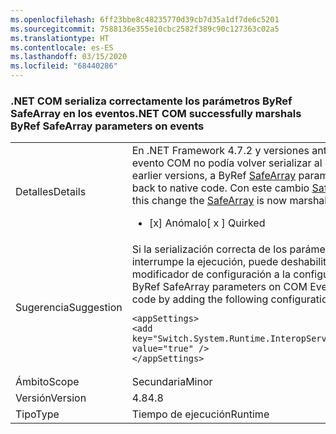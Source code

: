 ```yaml
---
ms.openlocfilehash: 6ff23bbe8c48235770d39cb7d35a1df7de6c5201
ms.sourcegitcommit: 7588136e355e10cbc2582f389c90c127363c02a5
ms.translationtype: HT
ms.contentlocale: es-ES
ms.lasthandoff: 03/15/2020
ms.locfileid: "68440286"
---
```

### <a name="net-com-successfully-marshals-byref-safearray-parameters-on-events"></a><span data-ttu-id="8dbe5-101">.NET COM serializa correctamente los parámetros ByRef SafeArray en los eventos</span><span class="sxs-lookup"><span data-stu-id="8dbe5-101">.NET COM successfully marshals ByRef SafeArray parameters on events</span></span>

|   |   |
|---|---|
|<span data-ttu-id="8dbe5-102">Detalles</span><span class="sxs-lookup"><span data-stu-id="8dbe5-102">Details</span></span>|<span data-ttu-id="8dbe5-103">En .NET Framework 4.7.2 y versiones anteriores, un parámetro ByRef [SafeArray](https://docs.microsoft.com/windows/desktop/api/oaidl/ns-oaidl-safearray) en un evento COM no podía volver serializar al código nativo.</span><span class="sxs-lookup"><span data-stu-id="8dbe5-103">In the .NET Framework 4.7.2 and earlier versions, a ByRef [SafeArray](https://docs.microsoft.com/windows/desktop/api/oaidl/ns-oaidl-safearray) parameter on a COM event would fail to marshal back to native code.</span></span>  <span data-ttu-id="8dbe5-104">Con este cambio [SafeArray](https://docs.microsoft.com/windows/desktop/api/oaidl/ns-oaidl-safearray) ahora se serializa correctamente.</span><span class="sxs-lookup"><span data-stu-id="8dbe5-104">With this change the [SafeArray](https://docs.microsoft.com/windows/desktop/api/oaidl/ns-oaidl-safearray) is now marshalled successfully.</span></span><ul><li><span data-ttu-id="8dbe5-105">[x] Anómalo</span><span class="sxs-lookup"><span data-stu-id="8dbe5-105">[ x ] Quirked</span></span></li></ul>|
|<span data-ttu-id="8dbe5-106">Sugerencia</span><span class="sxs-lookup"><span data-stu-id="8dbe5-106">Suggestion</span></span>|<span data-ttu-id="8dbe5-107">Si la serialización correcta de los parámetros ByRef SafeArray en eventos COM interrumpe la ejecución, puede deshabilitar este código agregando el siguiente modificador de configuración a la configuración de la aplicación:</span><span class="sxs-lookup"><span data-stu-id="8dbe5-107">If properly marshalling ByRef SafeArray parameters on COM Events breaks execution, you can disable this code by adding the following configuration switch to your application config:</span></span><pre><code class="lang-xml">&lt;appSettings&gt;&#13;&#10;&lt;add key=&quot;Switch.System.Runtime.InteropServices.DoNotMarshalOutByrefSafeArrayOnInvoke&quot; value=&quot;true&quot; /&gt;&#13;&#10;&lt;/appSettings&gt;&#13;&#10;</code></pre>|
|<span data-ttu-id="8dbe5-108">Ámbito</span><span class="sxs-lookup"><span data-stu-id="8dbe5-108">Scope</span></span>|<span data-ttu-id="8dbe5-109">Secundaria</span><span class="sxs-lookup"><span data-stu-id="8dbe5-109">Minor</span></span>|
|<span data-ttu-id="8dbe5-110">Versión</span><span class="sxs-lookup"><span data-stu-id="8dbe5-110">Version</span></span>|<span data-ttu-id="8dbe5-111">4.8</span><span class="sxs-lookup"><span data-stu-id="8dbe5-111">4.8</span></span>|
|<span data-ttu-id="8dbe5-112">Tipo</span><span class="sxs-lookup"><span data-stu-id="8dbe5-112">Type</span></span>|<span data-ttu-id="8dbe5-113">Tiempo de ejecución</span><span class="sxs-lookup"><span data-stu-id="8dbe5-113">Runtime</span></span>|
